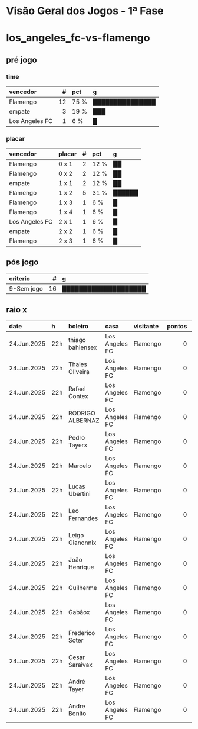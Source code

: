 # Visão Geral dos Jogos - 1ª Fase

# los_angeles_fc-vs-flamengo

## pré jogo

### time

| vencedor       |   # | pct   | g               |
|:---------------|----:|:------|:----------------|
| Flamengo       |  12 | 75 %  | ███████████████ |
| empate         |   3 | 19 %  | ███             |
| Los Angeles FC |   1 | 6 %   | █               |

### placar

| vencedor       | placar   |   # | pct   | g      |
|:---------------|:---------|----:|:------|:-------|
| Flamengo       | 0 x 1    |   2 | 12 %  | ██     |
| Flamengo       | 0 x 2    |   2 | 12 %  | ██     |
| empate         | 1 x 1    |   2 | 12 %  | ██     |
| Flamengo       | 1 x 2    |   5 | 31 %  | ██████ |
| Flamengo       | 1 x 3    |   1 | 6 %   | █      |
| Flamengo       | 1 x 4    |   1 | 6 %   | █      |
| Los Angeles FC | 2 x 1    |   1 | 6 %   | █      |
| empate         | 2 x 2    |   1 | 6 %   | █      |
| Flamengo       | 2 x 3    |   1 | 6 %   | █      |

## pós jogo

| criterio   |   # | g                    |
|:-----------|----:|:---------------------|
| 9-Sem jogo |  16 | ████████████████████ |

## raio x

| date        | h   | boleiro          | casa           | visitante   |   pontos | criteiro   | bol_placar   | bol_time       | real_placar   | real_time   |
|:------------|:----|:-----------------|:---------------|:------------|---------:|:-----------|:-------------|:---------------|:--------------|:------------|
| 24.Jun.2025 | 22h | thiago bahiensex | Los Angeles FC | Flamengo    |        0 | 9-Sem jogo | 1 x 2        | Flamengo       | <NA> x <NA>   | empate      |
| 24.Jun.2025 | 22h | Thales Oliveira  | Los Angeles FC | Flamengo    |        0 | 9-Sem jogo | 1 x 3        | Flamengo       | <NA> x <NA>   | empate      |
| 24.Jun.2025 | 22h | Rafael Contex    | Los Angeles FC | Flamengo    |        0 | 9-Sem jogo | 1 x 2        | Flamengo       | <NA> x <NA>   | empate      |
| 24.Jun.2025 | 22h | RODRIGO ALBERNAZ | Los Angeles FC | Flamengo    |        0 | 9-Sem jogo | 1 x 2        | Flamengo       | <NA> x <NA>   | empate      |
| 24.Jun.2025 | 22h | Pedro Tayerx     | Los Angeles FC | Flamengo    |        0 | 9-Sem jogo | 2 x 1        | Los Angeles FC | <NA> x <NA>   | empate      |
| 24.Jun.2025 | 22h | Marcelo          | Los Angeles FC | Flamengo    |        0 | 9-Sem jogo | 2 x 3        | Flamengo       | <NA> x <NA>   | empate      |
| 24.Jun.2025 | 22h | Lucas Ubertini   | Los Angeles FC | Flamengo    |        0 | 9-Sem jogo | 2 x 2        | empate         | <NA> x <NA>   | empate      |
| 24.Jun.2025 | 22h | Leo Fernandes    | Los Angeles FC | Flamengo    |        0 | 9-Sem jogo | 0 x 1        | Flamengo       | <NA> x <NA>   | empate      |
| 24.Jun.2025 | 22h | Leigo Gianonnix  | Los Angeles FC | Flamengo    |        0 | 9-Sem jogo | 0 x 2        | Flamengo       | <NA> x <NA>   | empate      |
| 24.Jun.2025 | 22h | João Henrique    | Los Angeles FC | Flamengo    |        0 | 9-Sem jogo | 0 x 1        | Flamengo       | <NA> x <NA>   | empate      |
| 24.Jun.2025 | 22h | Guilherme        | Los Angeles FC | Flamengo    |        0 | 9-Sem jogo | 1 x 2        | Flamengo       | <NA> x <NA>   | empate      |
| 24.Jun.2025 | 22h | Gabãox           | Los Angeles FC | Flamengo    |        0 | 9-Sem jogo | 1 x 2        | Flamengo       | <NA> x <NA>   | empate      |
| 24.Jun.2025 | 22h | Frederico Soter  | Los Angeles FC | Flamengo    |        0 | 9-Sem jogo | 1 x 4        | Flamengo       | <NA> x <NA>   | empate      |
| 24.Jun.2025 | 22h | Cesar Saraivax   | Los Angeles FC | Flamengo    |        0 | 9-Sem jogo | 0 x 2        | Flamengo       | <NA> x <NA>   | empate      |
| 24.Jun.2025 | 22h | André Tayer      | Los Angeles FC | Flamengo    |        0 | 9-Sem jogo | 1 x 1        | empate         | <NA> x <NA>   | empate      |
| 24.Jun.2025 | 22h | Andre Bonito     | Los Angeles FC | Flamengo    |        0 | 9-Sem jogo | 1 x 1        | empate         | <NA> x <NA>   | empate      |